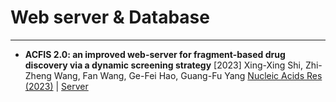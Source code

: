 # Web server & Database

---

- **ACFIS 2.0: an improved web-server for fragment-based drug discovery via a dynamic screening strategy** [2023]
  Xing-Xing Shi, Zhi-Zheng Wang, Fan Wang, Ge-Fei Hao, Guang-Fu Yang
  [Nucleic Acids Res (2023)](https://doi.org/10.1093/nar/gkad348) | [Server](https://chemyang.ccnu.edu.cn/ccb/server/ACFIS2/#/home/index)
